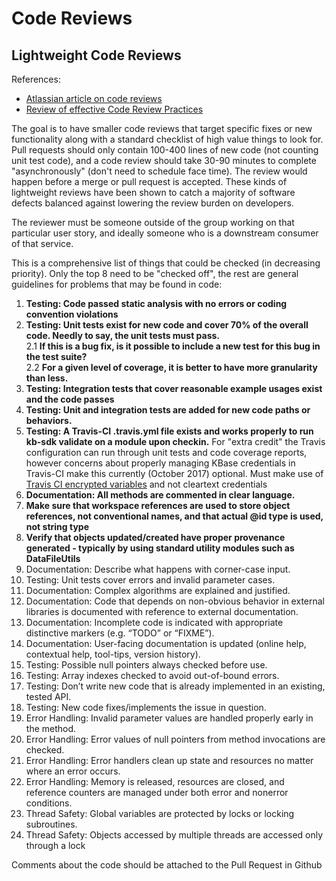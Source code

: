 # Code Reviews #

## Lightweight Code Reviews ##

References:
* [Atlassian article on code reviews](https://www.atlassian.com/agile/code-reviews)
* [Review of effective Code Review Practices](http://www.ibm.com/developerworks/rational/library/11-proven-practices-for-peer-review/)

The goal is to have smaller code reviews that target specific fixes or new functionality along with a standard checklist of high value things to look for. Pull requests should only contain 100-400 lines of new code (not counting unit test code), and a code review should take 30-90 minutes to complete "asynchronously" (don't need to schedule face time). The review would happen before a merge or pull request is accepted. These kinds of lightweight reviews have been shown to catch a majority of software defects balanced against lowering the review burden on developers.

The reviewer must be someone outside of the group working on that particular user story, and ideally someone who is a downstream consumer of that service.

This is a comprehensive list of things that could be checked (in decreasing priority). Only the top 8 need to be "checked off", the rest are general guidelines for problems that may be found in code:

1. **Testing: Code passed static analysis with no errors or coding convention violations**
2. **Testing: Unit tests exist for new code and cover 70% of the overall code. Needly to say, the unit tests must pass.**  
2.1 **If this is a bug fix, is it possible to include a new test for this bug in the test suite?**  
2.2 **For a given level of coverage, it is better to have more granularity than less.**  
3. **Testing: Integration tests that cover reasonable example usages exist and the code passes**
4. **Testing: Unit and integration tests are added for new code paths or behaviors.**
5. **Testing: A Travis-CI .travis.yml file exists and works properly to run kb-sdk validate on a module upon checkin.** For "extra credit" the Travis configuration can run through unit tests and code coverage reports, however concerns about properly managing KBase credentials in Travis-CI make this currently (October 2017) optional. Must make use of [Travis CI encrypted variables](https://docs.travis-ci.com/user/environment-variables/#Defining-encrypted-variables-in-.travis.yml) and not cleartext credentials
5. **Documentation: All methods are commented in clear language.**
5. **Make sure that workspace references are used to store object references, not conventional names, and that actual @id type is used, not string type**
5. **Verify that objects updated/created have proper provenance generated - typically by using standard utility modules such as DataFileUtils**
6. Documentation: Describe what happens with corner-case input.
7. Testing: Unit tests cover errors and invalid parameter cases.
8. Documentation: Complex algorithms are explained and justified.
9. Documentation: Code that depends on non-obvious behavior in external libraries is documented with reference to external documentation.
10. Documentation: Incomplete code is indicated with appropriate distinctive markers (e.g. “TODO” or “FIXME”).
11. Documentation: User-facing documentation is updated (online help, contextual help, tool-tips, version history).
12. Testing: Possible null pointers always checked before use.
13. Testing: Array indexes checked to avoid out-of-bound errors.
14. Testing: Don’t write new code that is already implemented in an existing, tested API.
15. Testing: New code fixes/implements the issue in question.
16. Error Handling: Invalid parameter values are handled properly early in the method.
17. Error Handling: Error values of null pointers from method invocations are checked.
18. Error Handling: Error handlers clean up state and resources no matter where an error occurs.
19. Error Handling: Memory is released, resources are closed, and reference counters are managed under both error and nonerror conditions.
20. Thread Safety: Global variables are protected by locks or locking subroutines.
21. Thread Safety: Objects accessed by multiple threads are accessed only through a lock

Comments about the code should be attached to the Pull Request in Github

